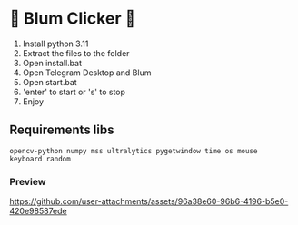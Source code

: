 # 🎅 Blum Clicker 🎅

<ol>
  <li>Install python 3.11</li>
  <li>Extract the files to the folder</li>
  <li>Open install.bat</li>
  <li>Open Telegram Desktop and Blum</li>
  <li>Open start.bat</li>
  <li>'enter' to start or 's' to stop</li>
  <li>Enjoy</li>
</ol>

## Requirements libs
<code>opencv-python
numpy
mss
ultralytics
pygetwindow
time
os
mouse
keyboard
random</code>


### Preview
https://github.com/user-attachments/assets/96a38e60-96b6-4196-b5e0-420e98587ede

